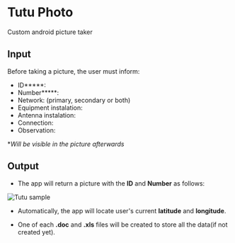 # Tutu Photo
Custom android picture taker

## Input

Before taking a picture, the user must inform:

* ID*****: 
* Number*****: 
* Network: (primary, secondary or both)
* Equipment instalation: 
* Antenna instalation: 
* Connection: 
* Observation: 

*_Will be visible in the picture afterwards_

## Output

* The app will return a picture with the **ID** and **Number** as follows: 

![Tutu sample](https://i.imgur.com/mCkL0Je.jpg)

* Automatically, the app will locate user's current **latitude** and **longitude**.

* One of each **.doc** and **.xls** files will be created to store all the data(if not created yet).